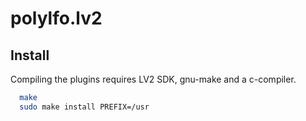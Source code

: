 polylfo.lv2
==============


Install
-------

Compiling the plugins requires LV2 SDK, gnu-make and a c-compiler.

```bash
  make
  sudo make install PREFIX=/usr
```
